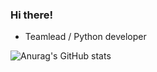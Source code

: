 ### Hi there!

- Teamlead / Python developer

![Anurag's GitHub stats](https://github-readme-stats.vercel.app/api?username=twoonefour8&show_icons=true&theme=dracula)
<!--
**twoonefour8/twoonefour8** is a ✨ _special_ ✨ repository because its `README.md` (this file) appears on your GitHub profile.

Here are some ideas to get you started:

- 🔭 I’m currently working on ...
- 🌱 I’m currently learning ...
- 👯 I’m looking to collaborate on ...
- 🤔 I’m looking for help with ...
- 💬 Ask me about ...
- 📫 How to reach me: ...
- 😄 Pronouns: ...
- ⚡ Fun fact: ...
-->
